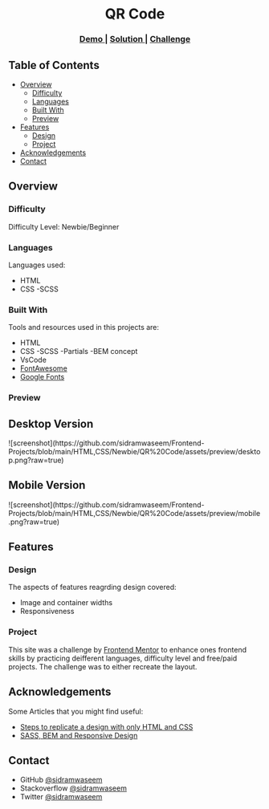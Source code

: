 <!-- Please update value in the {}  -->

<h1 align="center">QR Code</h1>

<div align="center">
  <h3>
    <a href="https://frontend-mentor-qrcode.netlify.app/">
      Demo
    </a>
    <span> | </span>
    <a href="https://github.com/sidramwaseem/Frontend-Projects/tree/main/HTML%2CCSS/Newbie/QR%20Code">
      Solution
    </a>
    <span> | </span>
    <a href="https://www.frontendmentor.io/challenges/qr-code-component-iux_sIO_H">
      Challenge
    </a>
  </h3>
</div>

<!-- TABLE OF CONTENTS -->

## Table of Contents

- [Overview](#overview)
  - [Difficulty](#difficulty)
  - [Languages](#languages)
  - [Built With](#built-with)
  - [Preview](#preview)
- [Features](#features)
  - [Design](#design)
  - [Project](#project)
- [Acknowledgements](#acknowledgements)
- [Contact](#contact)


<!-- OVERVIEW -->

## Overview

### Difficulty 
Difficulty Level: Newbie/Beginner

### Languages
Languages used: 
- HTML 
- CSS
   -SCSS

### Built With

Tools and resources used in this projects are:
- HTML
- CSS
   -SCSS
      -Partials
      -BEM concept
- VsCode
- [FontAwesome](https://fontawesome.com/search?s=solid%2Cbrands)
- [Google Fonts](https://fonts.google.com/)
### Preview
<h2>Desktop Version</h2>
![screenshot](https://github.com/sidramwaseem/Frontend-Projects/blob/main/HTML,CSS/Newbie/QR%20Code/assets/preview/desktop.png?raw=true)
<h2>Mobile Version</h2>
![screenshot](https://github.com/sidramwaseem/Frontend-Projects/blob/main/HTML,CSS/Newbie/QR%20Code/assets/preview/mobile.png?raw=true)



## Features

### Design
The aspects of features reagrding design covered:
- Image and container widths
- Responsiveness

### Project

This site was a challenge by [Frontend Mentor](https://www.frontendmentor.io/challenges) to enhance ones frontend skills by practicing deifferent languages, difficulty level and free/paid projects.
The challenge was to either recreate the layout.

## Acknowledgements
Some Articles that you might find useful:  
- [Steps to replicate a design with only HTML and CSS](https://devchallenges-blogs.web.app/how-to-replicate-design/)
- [SASS, BEM and Responsive Design](https://www.youtube.com/watch?v=jfMHA8SqUL4&list=WL&index=7)


## Contact
- GitHub [@sidramwaseem](https://github.com/sidramwaseem)
- Stackoverflow [@sidramwaseem](https://stackoverflow.com/users/15072792/sidramwaseem)
- Twitter [@sidramwaseem](https://twitter.com/sidramwaseem)

